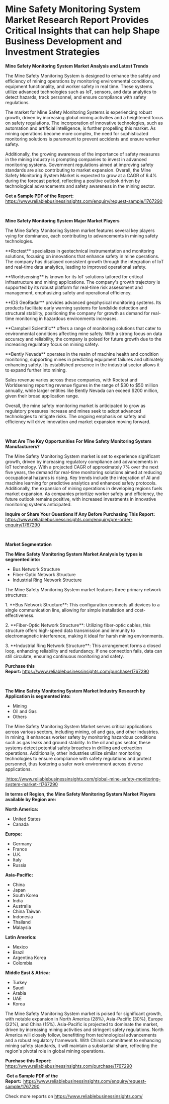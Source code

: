 <p><h1>Mine Safety Monitoring System Market Research Report Provides Critical Insights that can help Shape Business Development and Investment Strategies</h1></p><p><strong>Mine Safety Monitoring System Market Analysis and Latest Trends</strong></p>
<p><p>The Mine Safety Monitoring System is designed to enhance the safety and efficiency of mining operations by monitoring environmental conditions, equipment functionality, and worker safety in real time. These systems utilize advanced technologies such as IoT, sensors, and data analytics to detect hazards, track personnel, and ensure compliance with safety regulations. </p><p>The market for Mine Safety Monitoring Systems is experiencing robust growth, driven by increasing global mining activities and a heightened focus on safety regulations. The incorporation of innovative technologies, such as automation and artificial intelligence, is further propelling this market. As mining operations become more complex, the need for sophisticated monitoring solutions is paramount to prevent accidents and ensure worker safety.</p><p>Additionally, the growing awareness of the importance of safety measures in the mining industry is prompting companies to invest in advanced monitoring systems. Government regulations aimed at improving safety standards are also contributing to market expansion. Overall, the Mine Safety Monitoring System Market is expected to grow at a CAGR of 6.4% during the forecast period, reflecting a positive outlook driven by technological advancements and safety awareness in the mining sector.</p></p>
<p><strong>Get a Sample PDF of the Report:&nbsp;</strong> <a href="https://www.reliablebusinessinsights.com/enquiry/request-sample/1767290?utm_campaign=2529&utm_medium=2&utm_source=Github&utm_content=ia&utm_term=27022025&utm_id=mine-safety-monitoring-system">https://www.reliablebusinessinsights.com/enquiry/request-sample/1767290</a></p>
<p>&nbsp;</p>
<p><strong>Mine Safety Monitoring System Major Market Players</strong></p>
<p><p>The Mine Safety Monitoring System market features several key players vying for dominance, each contributing to advancements in mining safety technologies. </p><p>**Roctest** specializes in geotechnical instrumentation and monitoring solutions, focusing on innovations that enhance safety in mine operations. The company has displayed consistent growth through the integration of IoT and real-time data analytics, leading to improved operational safety.</p><p>**Worldsensing** is known for its IoT solutions tailored for critical infrastructure and mining applications. The company's growth trajectory is supported by its robust platform for real-time risk assessment and management, emphasizing safety and operational efficiency.</p><p>**IDS GeoRadar** provides advanced geophysical monitoring systems. Its products facilitate early warning systems for landslide detection and structural stability, positioning the company for growth as demand for real-time monitoring in hazardous environments increases.</p><p>**Campbell Scientific** offers a range of monitoring solutions that cater to environmental conditions affecting mine safety. With a strong focus on data accuracy and reliability, the company is poised for future growth due to the increasing regulatory focus on mining safety.</p><p>**Bently Nevada** operates in the realm of machine health and condition monitoring, supporting mines in predicting equipment failures and ultimately enhancing safety. Its established presence in the industrial sector allows it to expand further into mining.</p><p>Sales revenue varies across these companies, with Roctest and Worldsensing reporting revenue figures in the range of $30 to $50 million annually, while larger entities like Bently Nevada can exceed $200 million, given their broad application range.</p><p>Overall, the mine safety monitoring market is anticipated to grow as regulatory pressures increase and mines seek to adopt advanced technologies to mitigate risks. The ongoing emphasis on safety and efficiency will drive innovation and market expansion moving forward.</p></p>
<p>&nbsp;</p>
<p><strong>What Are The Key Opportunities For Mine Safety Monitoring System Manufacturers?</strong></p>
<p><p>The Mine Safety Monitoring System market is set to experience significant growth, driven by increasing regulatory compliance and advancements in IoT technology. With a projected CAGR of approximately 7% over the next five years, the demand for real-time monitoring solutions aimed at reducing occupational hazards is rising. Key trends include the integration of AI and machine learning for predictive analytics and enhanced safety protocols. Additionally, the expansion of mining operations in developing regions fuels market expansion. As companies prioritize worker safety and efficiency, the future outlook remains positive, with increased investments in innovative monitoring systems anticipated.</p></p>
<p><strong>Inquire or Share Your Questions If Any Before Purchasing This Report:</strong> <a href="https://www.reliablebusinessinsights.com/enquiry/pre-order-enquiry/1767290?utm_campaign=2529&utm_medium=2&utm_source=Github&utm_content=ia&utm_term=27022025&utm_id=mine-safety-monitoring-system">https://www.reliablebusinessinsights.com/enquiry/pre-order-enquiry/1767290</a></p>
<p>&nbsp;</p>
<p><strong>Market Segmentation</strong></p>
<p><strong>The Mine Safety Monitoring System Market Analysis by types is segmented into:</strong></p>
<p><ul><li>Bus Network Structure</li><li>Fiber-Optic Network Structure</li><li>Industrial Ring Network Structure</li></ul></p>
<p><p>The Mine Safety Monitoring System market features three primary network structures: </p><p>1. **Bus Network Structure**: This configuration connects all devices to a single communication line, allowing for simple installation and cost-effectiveness. </p><p>2. **Fiber-Optic Network Structure**: Utilizing fiber-optic cables, this structure offers high-speed data transmission and immunity to electromagnetic interference, making it ideal for harsh mining environments.</p><p>3. **Industrial Ring Network Structure**: This arrangement forms a closed loop, enhancing reliability and redundancy. If one connection fails, data can still circulate, ensuring continuous monitoring and safety.</p></p>
<p><strong>Purchase this Report:&nbsp;</strong><a href="https://www.reliablebusinessinsights.com/purchase/1767290?utm_campaign=2529&utm_medium=2&utm_source=Github&utm_content=ia&utm_term=27022025&utm_id=mine-safety-monitoring-system">https://www.reliablebusinessinsights.com/purchase/1767290</a></p>
<p>&nbsp;</p>
<p><strong>The Mine Safety Monitoring System Market Industry Research by Application is segmented into:</strong></p>
<p><ul><li>Mining</li><li>Oil and Gas</li><li>Others</li></ul></p>
<p><p>The Mine Safety Monitoring System Market serves critical applications across various sectors, including mining, oil and gas, and other industries. In mining, it enhances worker safety by monitoring hazardous conditions such as gas leaks and ground stability. In the oil and gas sector, these systems detect potential safety breaches in drilling and extraction operations. Additionally, other industries utilize similar monitoring technologies to ensure compliance with safety regulations and protect personnel, thus fostering a safer work environment across diverse applications.</p></p>
<p><a href="https://www.reliablebusinessinsights.com/global-mine-safety-monitoring-system-market-r1767290?utm_campaign=2529&utm_medium=2&utm_source=Github&utm_content=ia&utm_term=27022025&utm_id=mine-safety-monitoring-system">&nbsp;https://www.reliablebusinessinsights.com/global-mine-safety-monitoring-system-market-r1767290</a></p>
<p><strong>In terms of Region, the Mine Safety Monitoring System Market Players available by Region are:</strong></p>
<p>
    <p> <strong> North America: </strong>
        <ul>
            <li>United States</li>
            <li>Canada</li>
        </ul>
        </p> 
    <p> <strong> Europe: </strong>
        <ul>
            <li>Germany</li>
            <li>France</li>
            <li>U.K.</li>
            <li>Italy</li>
            <li>Russia</li>
        </ul>
        </p> 
    <p> <strong> Asia-Pacific: </strong>
        <ul>
            <li>China</li>
            <li>Japan</li>
            <li>South Korea</li>
            <li>India</li>
            <li>Australia</li>
            <li>China Taiwan</li>
            <li>Indonesia</li>
            <li>Thailand</li>
            <li>Malaysia</li>
        </ul>
        </p> 
    <p> <strong> Latin America: </strong>
        <ul>
            <li>Mexico</li>
            <li>Brazil</li>
            <li>Argentina Korea</li>
            <li>Colombia</li>
        </ul>
        </p> 
    <p> <strong> Middle East & Africa: </strong>
        <ul>
            <li>Turkey</li>
            <li>Saudi</li>
            <li>Arabia</li>
            <li>UAE</li>
            <li>Korea</li>
        </ul>
    </p>
    </p>
<p><p>The Mine Safety Monitoring System market is poised for significant growth, with notable expansion in North America (28%), Asia-Pacific (30%), Europe (22%), and China (15%). Asia-Pacific is projected to dominate the market, driven by increasing mining activities and stringent safety regulations. North America will closely follow, benefitting from technological advancements and a robust regulatory framework. With China’s commitment to enhancing mining safety standards, it will maintain a substantial share, reflecting the region's pivotal role in global mining operations.</p></p>
<p><strong>Purchase this Report: </strong><a href="https://www.reliablebusinessinsights.com/purchase/1767290?utm_campaign=2529&utm_medium=2&utm_source=Github&utm_content=ia&utm_term=27022025&utm_id=mine-safety-monitoring-system">https://www.reliablebusinessinsights.com/purchase/1767290</a></p>
<p>&nbsp;<strong>Get a Sample PDF of the Report:&nbsp;&nbsp;</strong><a href="https://www.reliablebusinessinsights.com/enquiry/request-sample/1767290?utm_campaign=2529&utm_medium=2&utm_source=Github&utm_content=ia&utm_term=27022025&utm_id=mine-safety-monitoring-system">https://www.reliablebusinessinsights.com/enquiry/request-sample/1767290</a></p>
<p><strong></strong></p>
<p>Check more reports on <a href="https://www.reliablebusinessinsights.com/?utm_campaign=2529&utm_medium=2&utm_source=Github&utm_content=ia&utm_term=27022025&utm_id=mine-safety-monitoring-system">https://www.reliablebusinessinsights.com/</a></p>